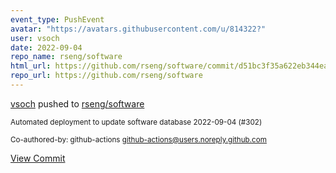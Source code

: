 ```yaml
---
event_type: PushEvent
avatar: "https://avatars.githubusercontent.com/u/814322?"
user: vsoch
date: 2022-09-04
repo_name: rseng/software
html_url: https://github.com/rseng/software/commit/d51bc3f35a622eb344ea0b8fc8ecbe045d2a54f7
repo_url: https://github.com/rseng/software
---
```


<a href='https://github.com/vsoch' target='_blank'>vsoch</a> pushed to <a href='https://github.com/rseng/software' target='_blank'>rseng/software</a>

<small>Automated deployment to update software database 2022-09-04 (#302)

Co-authored-by: github-actions <github-actions@users.noreply.github.com></small>

<a href='https://github.com/rseng/software/commit/d51bc3f35a622eb344ea0b8fc8ecbe045d2a54f7' target='_blank'>View Commit</a>